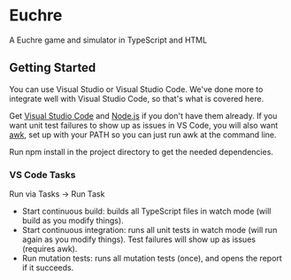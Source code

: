 # Euchre

A Euchre game and simulator in TypeScript and HTML

## Getting Started

You can use Visual Studio or Visual Studio Code. We've done more to integrate well with Visual Studio Code, so that's what is covered here.

Get [Visual Studio Code](https://code.visualstudio.com/) and [Node.js](https://nodejs.org/en/download/package-manager/) if you don't have them already. If you want unit test failures to show up as issues in VS Code, you will also want [awk](http://gnuwin32.sourceforge.net/packages/gawk.htm), set up with your PATH so you can just run awk at the command line.

Run npm install in the project directory to get the needed dependencies.

### VS Code Tasks
Run via Tasks -> Run Task
* Start continuous build: builds all TypeScript files in watch mode (will build as you modify things).
* Start continuous integration: runs all unit tests in watch mode (will run again as you modify things). Test failures will show up as issues (requires awk).
* Run mutation tests: runs all mutation tests (once), and opens the report if it succeeds.

